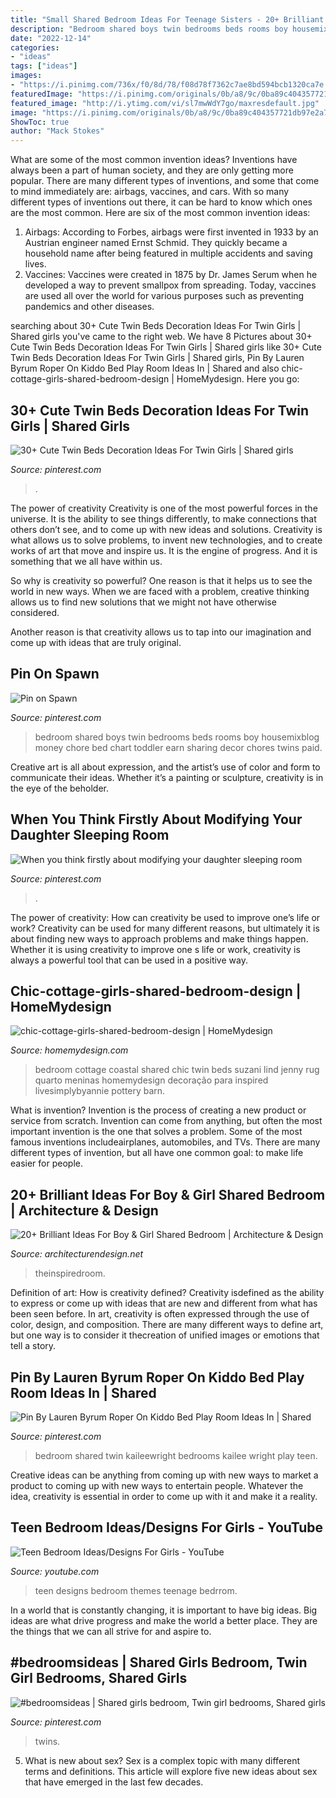 ```yaml
---
title: "Small Shared Bedroom Ideas For Teenage Sisters - 20+ Brilliant Ideas For Boy &amp; Girl Shared Bedroom"
description: "Bedroom shared boys twin bedrooms beds rooms boy housemixblog money chore bed chart toddler earn sharing decor chores twins paid"
date: "2022-12-14"
categories:
- "ideas"
tags: ["ideas"]
images:
- "https://i.pinimg.com/736x/f0/8d/78/f08d78f7362c7ae8bd594bcb1320ca7e.jpg"
featuredImage: "https://i.pinimg.com/originals/0b/a8/9c/0ba89c404357721db97e2a73fb863a4c.jpg"
featured_image: "http://i.ytimg.com/vi/sl7mwWdY7go/maxresdefault.jpg"
image: "https://i.pinimg.com/originals/0b/a8/9c/0ba89c404357721db97e2a73fb863a4c.jpg"
ShowToc: true
author: "Mack Stokes"
---
```



What are some of the most common invention ideas?
Inventions have always been a part of human society, and they are only getting more popular. There are many different types of inventions, and some that come to mind immediately are: airbags, vaccines, and cars. With so many different types of inventions out there, it can be hard to know which ones are the most common. Here are six of the most common invention ideas: 
1) Airbags: According to Forbes, airbags were first invented in 1933 by an Austrian engineer named Ernst Schmid. They quickly became a household name after being featured in multiple accidents and saving lives. 
2) Vaccines: Vaccines were created in 1875 by Dr. James Serum when he developed a way to prevent smallpox from spreading. Today, vaccines are used all over the world for various purposes such as preventing pandemics and other diseases.

	

		
searching about 30+ Cute Twin Beds Decoration Ideas For Twin Girls | Shared girls you've came to the right web. We have 8 Pictures about 30+ Cute Twin Beds Decoration Ideas For Twin Girls | Shared girls like 30+ Cute Twin Beds Decoration Ideas For Twin Girls | Shared girls, Pin By Lauren Byrum Roper On Kiddo Bed Play Room Ideas In | Shared and also chic-cottage-girls-shared-bedroom-design | HomeMydesign. Here you go:
		
    
## 30+ Cute Twin Beds Decoration Ideas For Twin Girls | Shared Girls

<img loading=lazy src="https://i.pinimg.com/originals/cc/4a/f6/cc4af67a99c488504c4f2cdae99c9a65.jpg" onerror="this.onerror=null;this.src='https://tse3.mm.bing.net/th?id=OIP.3gcrgQnJGd_4NbgJQZwRCQHaJQ&amp;pid=15.1';" alt="30+ Cute Twin Beds Decoration Ideas For Twin Girls | Shared girls">

_Source: pinterest.com_

>. 

	

The power of creativity
Creativity is one of the most powerful forces in the universe. It is the ability to see things differently, to make connections that others don’t see, and to come up with new ideas and solutions.
Creativity is what allows us to solve problems, to invent new technologies, and to create works of art that move and inspire us. It is the engine of progress. And it is something that we all have within us.

So why is creativity so powerful? One reason is that it helps us to see the world in new ways. When we are faced with a problem, creative thinking allows us to find new solutions that we might not have otherwise considered.

Another reason is that creativity allows us to tap into our imagination and come up with ideas that are truly original.

    
## Pin On Spawn

<img loading=lazy src="https://i.pinimg.com/736x/4a/12/9a/4a129ac8dc127886b94ab65199f54088--boy-bedrooms-shared-bedrooms.jpg" onerror="this.onerror=null;this.src='https://tse3.mm.bing.net/th?id=OIP.uAQF9QEIw6TwXuNfN_dCqAHaLH&amp;pid=15.1';" alt="Pin on Spawn">

_Source: pinterest.com_

>bedroom shared boys twin bedrooms beds rooms boy housemixblog money chore bed chart toddler earn sharing decor chores twins paid. 

	

Creative art is all about expression, and the artist’s use of color and form to communicate their ideas. Whether it’s a painting or sculpture, creativity is in the eye of the beholder.

    
## When You Think Firstly About Modifying Your Daughter Sleeping Room

<img loading=lazy src="https://i.pinimg.com/736x/f0/8d/78/f08d78f7362c7ae8bd594bcb1320ca7e.jpg" onerror="this.onerror=null;this.src='https://tse2.mm.bing.net/th?id=OIP.hK_aWZ_w_PHlbLcQvn8v5QHaFj&amp;pid=15.1';" alt="When you think firstly about modifying your daughter sleeping room">

_Source: pinterest.com_

>. 

	

The power of creativity: How can creativity be used to improve one’s life or work?
Creativity can be used for many different reasons, but ultimately it is about finding new ways to approach problems and make things happen. Whether it is using creativity to improve one s life or work, creativity is always a powerful tool that can be used in a positive way.

    
## Chic-cottage-girls-shared-bedroom-design | HomeMydesign

<img loading=lazy src="https://homemydesign.com/wp-content/uploads/2020/10/chic-cottage-girls-shared-bedroom-design.jpg" onerror="this.onerror=null;this.src='https://tse4.mm.bing.net/th?id=OIP._rSWLKw5LyGJ7TRg5128ZQHaLH&amp;pid=15.1';" alt="chic-cottage-girls-shared-bedroom-design | HomeMydesign">

_Source: homemydesign.com_

>bedroom cottage coastal shared chic twin beds suzani lind jenny rug quarto meninas homemydesign decoração para inspired livesimplybyannie pottery barn. 

	

What is invention?
Invention is the process of creating a new product or service from scratch. Invention can come from anything, but often the most important invention is the one that solves a problem. Some of the most famous inventions includeairplanes, automobiles, and TVs. There are many different types of invention, but all have one common goal: to make life easier for people.

    
## 20+ Brilliant Ideas For Boy &amp; Girl Shared Bedroom | Architecture &amp; Design

<img loading=lazy src="https://cdn.architecturendesign.net/wp-content/uploads/2015/05/AD-Shared-Bedroom-Boy-Girl-11.jpg" onerror="this.onerror=null;this.src='https://tse2.mm.bing.net/th?id=OIP.M9NgNSClFaWhnGIqWUev_AHaJ4&amp;pid=15.1';" alt="20+ Brilliant Ideas For Boy &amp; Girl Shared Bedroom | Architecture &amp; Design">

_Source: architecturendesign.net_

>theinspiredroom. 

	

Definition of art: How is creativity defined?
Creativity isdefined as the ability to express or come up with ideas that are new and different from what has been seen before. In art, creativity is often expressed through the use of color, design, and composition. There are many different ways to define art, but one way is to consider it thecreation of unified images or emotions that tell a story.

    
## Pin By Lauren Byrum Roper On Kiddo Bed Play Room Ideas In | Shared

<img loading=lazy src="https://i.pinimg.com/originals/da/99/c3/da99c313270742f66ddd4586ca375ac9.jpg" onerror="this.onerror=null;this.src='https://tse2.mm.bing.net/th?id=OIP.A1F7kEaieAWv45FMlBzLswHaLH&amp;pid=15.1';" alt="Pin By Lauren Byrum Roper On Kiddo Bed Play Room Ideas In | Shared">

_Source: pinterest.com_

>bedroom shared twin kaileewright bedrooms kailee wright play teen. 

	

Creative ideas can be anything from coming up with new ways to market a product to coming up with new ways to entertain people. Whatever the idea, creativity is essential in order to come up with it and make it a reality.

    
## Teen Bedroom Ideas/Designs For Girls - YouTube

<img loading=lazy src="http://i.ytimg.com/vi/sl7mwWdY7go/maxresdefault.jpg" onerror="this.onerror=null;this.src='https://tse3.mm.bing.net/th?id=OIP.Vc2s-LXg_vzm2I2as2tqVAHaEK&amp;pid=15.1';" alt="Teen Bedroom Ideas/Designs For Girls - YouTube">

_Source: youtube.com_

>teen designs bedroom themes teenage bedrrom. 

	

In a world that is constantly changing, it is important to have big ideas. Big ideas are what drive progress and make the world a better place. They are the things that we can all strive for and aspire to.

    
## #bedroomsideas | Shared Girls Bedroom, Twin Girl Bedrooms, Shared Girls

<img loading=lazy src="https://i.pinimg.com/originals/0b/a8/9c/0ba89c404357721db97e2a73fb863a4c.jpg" onerror="this.onerror=null;this.src='https://tse4.mm.bing.net/th?id=OIP.OwR-66HJqrCxkvKkV5w9NgHaJ4&amp;pid=15.1';" alt="#bedroomsideas | Shared girls bedroom, Twin girl bedrooms, Shared girls">

_Source: pinterest.com_

>twins. 

	

5. What is new about sex?
Sex is a complex topic with many different terms and definitions. This article will explore five new ideas about sex that have emerged in the last few decades.

